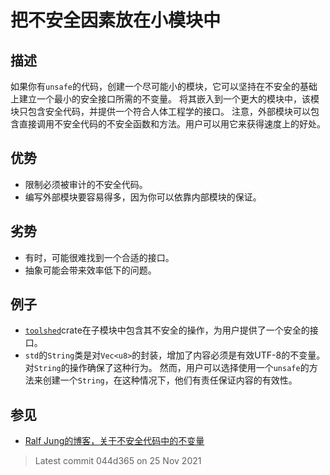 # 把不安全因素放在小模块中

## 描述

如果你有`unsafe`的代码，创建一个尽可能小的模块，它可以坚持在不安全的基础上建立一个最小的安全接口所需的不变量。
将其嵌入到一个更大的模块中，该模块只包含安全代码，并提供一个符合人体工程学的接口。
注意，外部模块可以包含直接调用不安全代码的不安全函数和方法。用户可以用它来获得速度上的好处。

## 优势

* 限制必须被审计的不安全代码。
* 编写外部模块要容易得多，因为你可以依靠内部模块的保证。

## 劣势

* 有时，可能很难找到一个合适的接口。
* 抽象可能会带来效率低下的问题。

## 例子

* [`toolshed`](https://docs.rs/toolshed)crate在子模块中包含其不安全的操作，为用户提供了一个安全的接口。
* `std`的`String`类是对`Vec<u8>`的封装，增加了内容必须是有效UTF-8的不变量。对`String`的操作确保了这种行为。
然而，用户可以选择使用一个`unsafe`的方法来创建一个`String`，在这种情况下，他们有责任保证内容的有效性。

## 参见

* [Ralf Jung的博客，关于不安全代码中的不变量](https://www.ralfj.de/blog/2018/08/22/two-kinds-of-invariants.html)

> Latest commit 044d365 on 25 Nov 2021